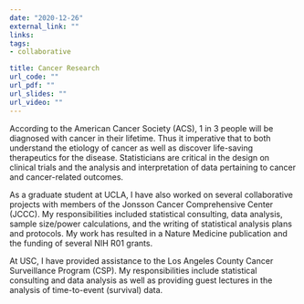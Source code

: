 ```yaml
---
date: "2020-12-26"
external_link: ""
links:
tags:
- collaborative

title: Cancer Research
url_code: ""
url_pdf: ""
url_slides: ""
url_video: ""
---
```


According to the American Cancer Society (ACS), 1 in 3 people will be diagnosed with cancer in their lifetime. Thus it imperative that to both understand the etiology of cancer as well as discover life-saving therapeutics for the disease. Statisticians are critical in the design on clinical trials and the analysis and interpretation of data pertaining to cancer and cancer-related outcomes.

As a graduate student at UCLA, I have also worked on several collaborative projects with members of the Jonsson Cancer Comprehensive Center (JCCC). My responsibilities included statistical consulting, data analysis, sample size/power calculations, and the writing of statistical analysis plans and protocols. My work has resulted in a Nature Medicine publication and the funding of several NIH R01 grants.

At USC, I have provided assistance to the Los Angeles County Cancer Surveillance Program (CSP). My responsibilities include statistical consulting and data analysis as well as providing guest lectures in the analysis of time-to-event (survival) data.

